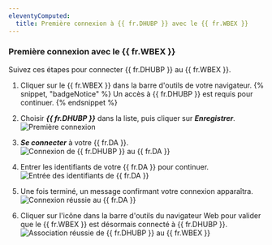 ```yaml
---
eleventyComputed:
  title: Première connexion à {{ fr.DHUBP }} avec le {{ fr.WBEX }}
---
```

### Première connexion avec le {{ fr.WBEX }}

Suivez ces étapes pour connecter {{ fr.DHUBP }} au {{ fr.WBEX }}.

1. Cliquer sur le {{ fr.WBEX }} dans la barre d'outils de votre navigateur.
{% snippet, "badgeNotice" %}
Un accès à {{ fr.DHUBP }} est requis pour continuer.
{% endsnippet %}

2. Choisir ***{{ fr.DHUBP }}*** dans la liste, puis cliquer sur ***Enregistrer***.
![Première connexion](https://cdnweb.devolutions.net/docs/fr/hub/Dwl4021.png)
1. ***Se connecter*** à votre {{ fr.DA }}.
![Connexion de {{ fr.DHUBP }} au {{ fr.DA }}](https://cdnweb.devolutions.net/docs/fr/hub/Dwl4023.png)
1. Entrer les identifiants de votre {{ fr.DA }} pour continuer.
![Entrée des identifiants de {{ fr.DA }}](https://cdnweb.devolutions.net/docs/fr/hub/Dwl4024.png)
1. Une fois terminé, un message confirmant votre connexion apparaîtra.
![Connexion réussie au {{ fr.DA }}](https://cdnweb.devolutions.net/docs/fr/hub/Dwl4053.png)
1. Cliquer sur l'icône dans la barre d'outils du navigateur Web pour valider que le {{ fr.WBEX }} est désormais connecté à {{ fr.DHUBP }}.
![Association réussie de {{ fr.DHUBP }} au {{ fr.WBEX }}](https://cdnweb.devolutions.net/docs/fr/hub/Dwl4054.png)
